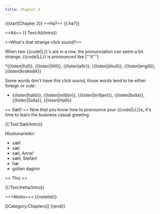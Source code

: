 ```yaml
---
title: Chapter 3
---
```


{{start|Chapter 3}}
==Ha?==
{{:ha?}}

==Að==
{{:Text:Að/Intro}}

==What's that strange click sound?==

When two {{code|L}}'s are in a row, the pronunciation can seem a bit strange. {{code|LL}} is pronounced like ['''tl''']: 

*{{listen|full}}, {{listen|lítill}}, {{listen|allir}}, {{listen|jökull}}, {{listen|engill}}, {{listen|krókódíll}}

Some words don't have this click sound, those words tend to be either foreign or cute:

* {{listen|halló}}, {{listen|milljón}}, {{listen|brilljant}}, {{listen|bolla}}, {{listen|Solla}}, {{listen|Halli}}

== Sæll! ==
Now that you know how to pronounce your {{code|LL}}s, it's time to learn the business casual greeting. 

{{:Text:Sæll/Intro}}

Hlustunarleikir:
* sæll
* sæl
* sæl, Anna!
* sæll, Stefán!
* hæ
* góðan daginn

== This ==

{{:Text:Þetta/Intro}}

<!--
Hvar ert þú? Ég er heima.

Ég vil fara heim. Ég vil ekki vera hérna lengur 

Hvenær kemur þú til Íslands?Ég kem í febrúar.
-->

===Notes===
{{notelist}}

[[Category:Chapters]]
{{end}}